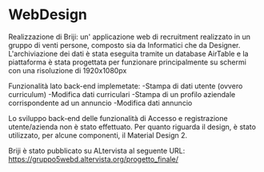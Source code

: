 # WebDesign
Realizzazione di Briji: un' applicazione web di recruitment realizzato in un gruppo di venti persone, composto sia da Informatici che da Designer. 
L'archiviazione dei dati è stata eseguita tramite un database AirTable e la piattaforma è stata progettata per funzionare principalmente su schermi con una risoluzione di 1920x1080px

Funzionalità lato back-end implemetate:
-Stampa di dati utente (ovvero curriculum) 
-Modifica dati curriculari 
-Stampa di un profilo aziendale corrispondente ad un annuncio
-Modifica dati annuncio

Lo sviluppo back-end delle funzionalità di Accesso e registrazione utente/azienda non è stato effettuato.
Per quanto riguarda il design, è stato utilizzato, per alcune componenti, il Material Design 2.

Briji è stato pubblicato su ALtervista al seguente URL:
https://gruppo5webd.altervista.org/progetto_finale/
